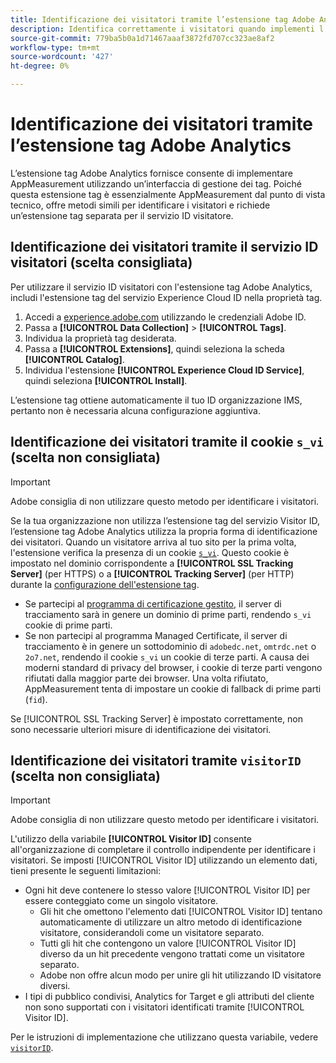 ```yaml
---
title: Identificazione dei visitatori tramite l’estensione tag Adobe Analytics
description: Identifica correttamente i visitatori quando implementi l’estensione tag Adobe Analytics.
source-git-commit: 779ba5b0a1d71467aaaf3872fd707cc323ae8af2
workflow-type: tm+mt
source-wordcount: '427'
ht-degree: 0%

---
```


# Identificazione dei visitatori tramite l’estensione tag Adobe Analytics

L’estensione tag Adobe Analytics fornisce consente di implementare AppMeasurement utilizzando un’interfaccia di gestione dei tag. Poiché questa estensione tag è essenzialmente AppMeasurement dal punto di vista tecnico, offre metodi simili per identificare i visitatori e richiede un’estensione tag separata per il servizio ID visitatore.

## Identificazione dei visitatori tramite il servizio ID visitatori (scelta consigliata)

Per utilizzare il servizio ID visitatori con l&#39;estensione tag Adobe Analytics, includi l&#39;estensione tag del servizio Experience Cloud ID nella proprietà tag.

1. Accedi a [experience.adobe.com](https://experience.adobe.com) utilizzando le credenziali Adobe ID.
1. Passa a **[!UICONTROL Data Collection]** > **[!UICONTROL Tags]**.
1. Individua la proprietà tag desiderata.
1. Passa a **[!UICONTROL Extensions]**, quindi seleziona la scheda **[!UICONTROL Catalog]**.
1. Individua l&#39;estensione **[!UICONTROL Experience Cloud ID Service]**, quindi seleziona **[!UICONTROL Install]**.

L’estensione tag ottiene automaticamente il tuo ID organizzazione IMS, pertanto non è necessaria alcuna configurazione aggiuntiva.

## Identificazione dei visitatori tramite il cookie `s_vi` (scelta non consigliata)

>[!IMPORTANT]
>
>Adobe consiglia di non utilizzare questo metodo per identificare i visitatori.

Se la tua organizzazione non utilizza l’estensione tag del servizio Visitor ID, l’estensione tag Adobe Analytics utilizza la propria forma di identificazione dei visitatori. Quando un visitatore arriva al tuo sito per la prima volta, l&#39;estensione verifica la presenza di un cookie [`s_vi`](https://experienceleague.adobe.com/it/docs/core-services/interface/data-collection/cookies/analytics). Questo cookie è impostato nel dominio corrispondente a **[!UICONTROL SSL Tracking Server]** (per HTTPS) o a **[!UICONTROL Tracking Server]** (per HTTP) durante la [configurazione dell&#39;estensione tag](https://experienceleague.adobe.com/it/docs/experience-platform/tags/extensions/client/analytics/overview).

* Se partecipi al [programma di certificazione gestito](https://experienceleague.adobe.com/it/docs/core-services/interface/data-collection/adobe-managed-cert), il server di tracciamento sarà in genere un dominio di prime parti, rendendo `s_vi` cookie di prime parti.
* Se non partecipi al programma Managed Certificate, il server di tracciamento è in genere un sottodominio di `adobedc.net`, `omtrdc.net` o `2o7.net`, rendendo il cookie `s_vi` un cookie di terze parti. A causa dei moderni standard di privacy del browser, i cookie di terze parti vengono rifiutati dalla maggior parte dei browser. Una volta rifiutato, AppMeasurement tenta di impostare un cookie di fallback di prime parti (`fid`).

Se [!UICONTROL SSL Tracking Server] è impostato correttamente, non sono necessarie ulteriori misure di identificazione dei visitatori.

## Identificazione dei visitatori tramite `visitorID` (scelta non consigliata)

>[!IMPORTANT]
>
>Adobe consiglia di non utilizzare questo metodo per identificare i visitatori.

L&#39;utilizzo della variabile **[!UICONTROL Visitor ID]** consente all&#39;organizzazione di completare il controllo indipendente per identificare i visitatori. Se imposti [!UICONTROL Visitor ID] utilizzando un elemento dati, tieni presente le seguenti limitazioni:

* Ogni hit deve contenere lo stesso valore [!UICONTROL Visitor ID] per essere conteggiato come un singolo visitatore.
   * Gli hit che omettono l&#39;elemento dati [!UICONTROL Visitor ID] tentano automaticamente di utilizzare un altro metodo di identificazione visitatore, considerandoli come un visitatore separato.
   * Tutti gli hit che contengono un valore [!UICONTROL Visitor ID] diverso da un hit precedente vengono trattati come un visitatore separato.
   * Adobe non offre alcun modo per unire gli hit utilizzando ID visitatore diversi.
* I tipi di pubblico condivisi, Analytics for Target e gli attributi del cliente non sono supportati con i visitatori identificati tramite [!UICONTROL Visitor ID].

Per le istruzioni di implementazione che utilizzano questa variabile, vedere [`visitorID`](/help/implement/vars/config-vars/visitorid.md).
